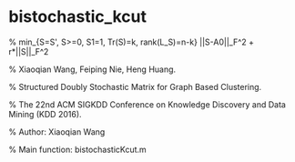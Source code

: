 # bistochastic_kcut

% min_{S=S', S>=0, S1=1, Tr(S)=k, rank(L_S)=n-k} ||S-A0||_F^2 + r*||S||_F^2

% Xiaoqian Wang, Feiping Nie, Heng Huang. 

% Structured Doubly Stochastic Matrix for Graph Based Clustering. 

% The 22nd ACM SIGKDD Conference on Knowledge Discovery and Data Mining (KDD 2016).

% Author: Xiaoqian Wang

% Main function: bistochasticKcut.m
